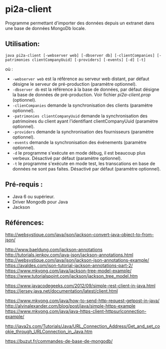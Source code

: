 # pi2a-client

Programme permettant d'importer des données depuis un extranet dans une base de données MongoDb locale.

## Utilisation:
```
java pi2a-client [-webserver web] [-dbserver db] [-clientCompanies] [-patrimonies clientCompanyUuid] [-providers] [-events] [-d] [-t] 
```
où :
* ```-webserver web``` est la référence au serveur web distant, par défaut désigne le serveur de pré-production (paramètre optionnel).
* ```-dbserver db``` est la référence à la base de données, par défaut désigne la base de données de pré-production. Voir fichier *pi2a-client.prop* (optionnel).
* ```-clienCompanies``` demande la synchronisation des clients (paramètre optionnel).
* ```-patrimonies clientCompanyUuid``` demande la synchronisation des patrimoines du client ayant l'identifiant clientCompanyUuid (paramètre optionnel).
* ```-providers``` demande la synchronisation des fournisseurs (paramètre optionnel).
* ```-events``` demande la synchronisation des événements (paramètre optionnel).
* ```-d``` le programme s'exécute en mode débug, il est beaucoup plus verbeux. Désactivé par défaut (paramètre optionnel).
* ```-t``` le programme s'exécute en mode test, les transcations en base de données ne sont pas faites. Désactivé par défaut (paramètre optionnel).

## Pré-requis :
- Java 6 ou supérieur.
- Driver Mongodb pour Java
- Jackson

## Références:

http://websystique.com/java/json/jackson-convert-java-object-to-from-json/

http://www.baeldung.com/jackson-annotations
http://tutorials.jenkov.com/java-json/jackson-annotations.html
http://websystique.com/java/json/jackson-json-annotations-example/
https://avaldes.com/json-tutorial-jackson-annotations-part-2/
https://www.mkyong.com/java/jackson-tree-model-example/
https://www.tutorialspoint.com/jackson/jackson_tree_model.htm

https://www.javacodegeeks.com/2012/09/simple-rest-client-in-java.html
https://jersey.java.net/documentation/latest/client.html

https://www.mkyong.com/java/how-to-send-http-request-getpost-in-java/
http://alvinalexander.com/blog/post/java/simple-https-example
https://www.mkyong.com/java/java-https-client-httpsurlconnection-example/

http://java2s.com/Tutorials/Java/URL_Connection_Address/Get_and_set_cookie_through_URLConnection_in_Java.htm

https://buzut.fr/commandes-de-base-de-mongodb/

